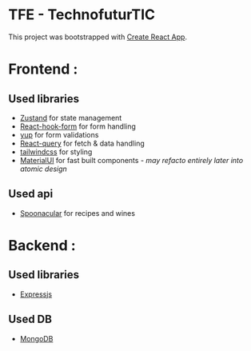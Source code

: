 # TFE - TechnofuturTIC

This project was bootstrapped with [Create React App](https://github.com/facebook/create-react-app).

# Frontend : 

## Used libraries

- [Zustand](https://github.com/pmndrs/zustand) for state management
- [React-hook-form](https://react-hook-form.com/get-started) for form handling
- [yup](https://www.npmjs.com/package/yup) for form validations
- [React-query](https://react-query-v3.tanstack.com/) for fetch & data handling
- [tailwindcss](https://tailwindcss.com/) for styling
- [MaterialUI](https://mui.com/) for fast built components - *may refacto entirely later into atomic design*

## Used api

- [Spoonacular](https://spoonacular.com/food-api/docs) for recipes and wines 

# Backend :

## Used libraries 

- [Expressjs](https://expressjs.com/fr/) 

## Used DB

- [MongoDB](https://www.mongodb.com/)